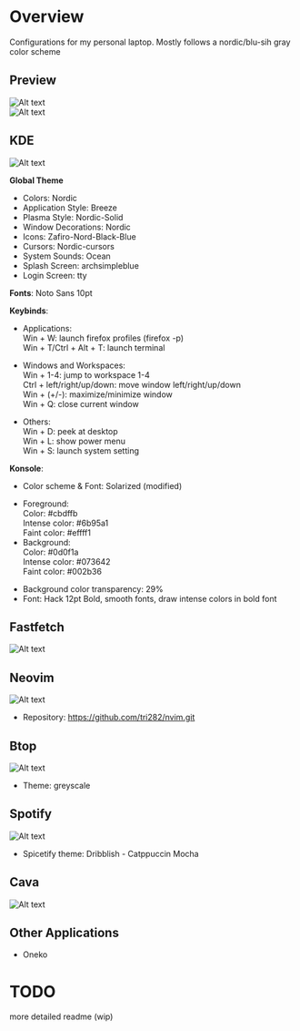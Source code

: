 # Overview  
Configurations for my personal laptop. Mostly follows a nordic/blu-sih gray color scheme  

## Preview  
![Alt text](images/working.png)  
![Alt text](images/playing.png)  

## KDE  
![Alt text](images/overview.png)  

**Global Theme**  

- Colors: Nordic  
- Application Style: Breeze  
- Plasma Style: Nordic-Solid  
- Window Decorations: Nordic  
- Icons: Zafiro-Nord-Black-Blue  
- Cursors: Nordic-cursors  
- System Sounds: Ocean  
- Splash Screen: archsimpleblue  
- Login Screen: tty  

**Fonts**: Noto Sans 10pt  

**Keybinds**:  

- Applications:  
Win + W: launch firefox profiles (firefox -p)  
Win + T/Ctrl + Alt + T: launch terminal  

- Windows and Workspaces:  
Win + 1-4: jump to workspace 1-4  
Ctrl + left/right/up/down: move window left/right/up/down  
Win + (+/-): maximize/minimize window  
Win + Q: close current window  

- Others:  
Win + D: peek at desktop  
Win + L: show power menu  
Win + S: launch system setting  

**Konsole**:  
- Color scheme & Font: Solarized (modified)  
+ Foreground:  
Color: #cbdffb  
Intense color: #6b95a1  
Faint color: #effff1  
+ Background:  
Color: #0d0f1a  
Intense color: #073642  
Faint color: #002b36  
- Background color transparency: 29%  
- Font: Hack 12pt Bold, smooth fonts, draw intense colors in bold font  

## Fastfetch  
![Alt text](images/fastfetch.png)  

## Neovim  
![Alt text](images/neovim.png)  

- Repository: https://github.com/tri282/nvim.git  

## Btop  
![Alt text](images/btop.png)  

- Theme: greyscale  

## Spotify  
![Alt text](images/spotify.png)  

- Spicetify theme: Dribblish - Catppuccin Mocha  

## Cava  
![Alt text](images/cava.png)  

## Other Applications  
- Oneko  

# TODO  
more detailed readme (wip)  
